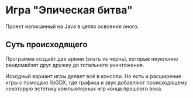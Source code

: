 # Игра "Эпическая битва"
Проект написанный на Java в целях освоения оного.

## Суть происходящего

Программа создаёт две армии (знать vs чернь), которые неуклонно рандомайзят друг дружку до тотального уничтожения.

Исходный вариант игры делает всё в консоли. Но есть и расширение игры с помощью libGDX, где графика и звук добавляют происходящему некоторую эстетику компьютерных игр конца прошлого века. 
